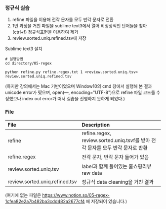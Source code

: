 
### 정규식 실습

1. refine 파일을 이용해 전각 문자를 모두 반각 문자로 전환
2. 1번 과정을 거친 파일을  sublime text3에서 열어 비정상적인 단어들을 찾아(ctrl+f) 정규식표현을 이용하여 제거
3. review.sorted.uniq.refined.tsv에 저장

Sublime text3 설치

```
# 실행방법
cd directory/05-regex

python refine.py refine.regex.txt 1 <review.sorted.uniq.tsv> review.sorted.uniq.refined.tsv
```

(하지만 강의에서는 Mac 기반이었으며 Window10의 cmd 창에서 실행해 본 결과 unicode error가 떴으며, open(—, encoding="UTF-8")으로 refine 파일 코드를 수정했으나 index out error가 떠서 실습을 진행하지 못하게 되었다.)

### File
|File| Description|
|:-- |:-- |
|refine |refine.regex, review.sorted.uniq.tsvf를 받아 전각 문자를 모두 반각 문자로 반환|
|refine.regex |전각 문자, 반각 문자 들어가 있음|
|review.sorted.uniq.tsv |label과 함께 들어있는 홈쇼핑리뷰 raw data |
|review.sorted.uniq.refined.tsv |정규식 data cleaning을 거친 결과 |
(여기에 없는 파일은 https://www.notion.so/05-regex-1cfea82e2a7b482ba3cdd482a2677cf4 에 저장되어 있습니다.)

